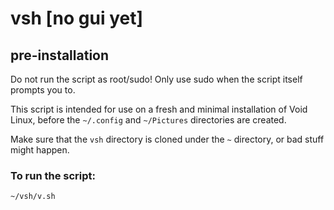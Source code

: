 # vsh [no gui yet]
## pre-installation
Do not run the script as root/sudo! Only use sudo when the script itself prompts you to.

This script is intended for use on a fresh and minimal installation of Void Linux, before the ```~/.config``` and ```~/Pictures``` directories are created.

Make sure that the ```vsh``` directory is cloned under the ```~``` directory, or bad stuff might happen.
### To run the script:
```sh
~/vsh/v.sh
```
